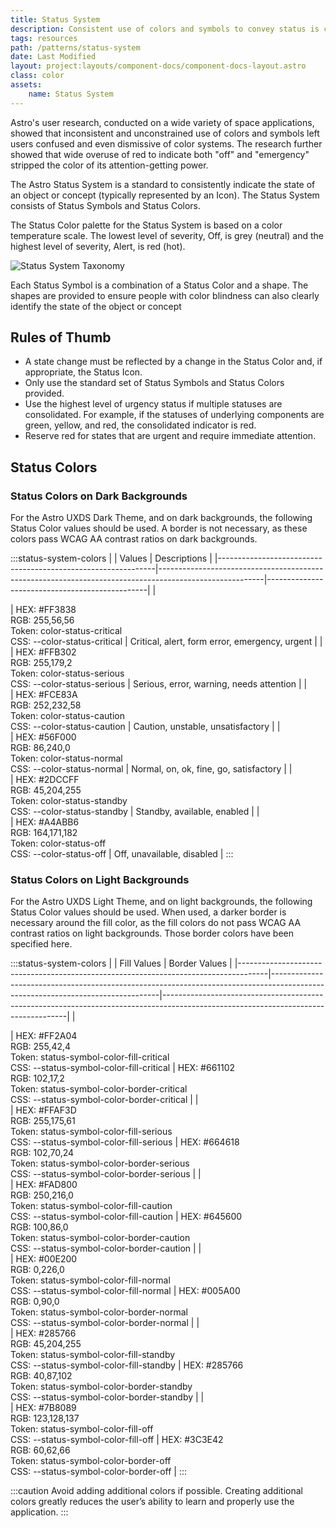 ```yaml
---
title: Status System
description: Consistent use of colors and symbols to convey status is critical for user success.
tags: resources
path: /patterns/status-system
date: Last Modified
layout: project:layouts/component-docs/component-docs-layout.astro
class: color
assets:
    name: Status System
---
```


Astro's user research, conducted on a wide variety of space applications, showed that inconsistent and unconstrained use of colors and symbols left users confused and even dismissive of color systems. The research further showed that wide overuse of red to indicate both "off" and "emergency" stripped the color of its attention-getting power.

The Astro Status System is a standard to consistently indicate the state of an object or concept (typically represented by an Icon). The Status System consists of Status Symbols and Status Colors.

The Status Color palette for the Status System is based on a color temperature scale. The lowest level of severity, Off, is grey (neutral) and the highest level of severity, Alert, is red (hot).

![](/img/patterns/status-system-fundamentals.png "Status System Taxonomy")

Each Status Symbol is a combination of a Status Color and a shape. The shapes are provided to ensure people with color blindness can also clearly identify the state of the object or concept

## Rules of Thumb

- A state change must be reflected by a change in the Status Color and, if appropriate, the Status Icon.
- Only use the standard set of Status Symbols and Status Colors provided.
- Use the highest level of urgency status if multiple statuses are consolidated. For example, if the statuses of underlying components are green, yellow, and red, the consolidated indicator is red.
- Reserve red for states that are urgent and require immediate attention.

## Status Colors

### Status Colors on Dark Backgrounds

For the Astro UXDS Dark Theme, and on dark backgrounds, the following Status Color values should be used. A border is not necessary, as these colors pass WCAG AA contrast ratios on dark backgrounds.

:::status-system-colors
|                                                              | Values                                                                                                 | Descriptions                                   |
|--------------------------------------------------------------|--------------------------------------------------------------------------------------------------------|------------------------------------------------|
| <div class="status-color" style="background: #FF3838"></div> | HEX: #FF3838 <br />RGB: 255,56,56<br />Token: color-status-critical<br />CSS: --color-status-critical  | Critical, alert, form error, emergency, urgent |
| <div class="status-color" style="background: #FFB302"></div> | HEX: #FFB302 <br />RGB: 255,179,2 <br />Token: color-status-serious <br />CSS: --color-status-serious  | Serious, error, warning, needs attention       |
| <div class="status-color" style="background: #FCE83A"></div> | HEX: #FCE83A <br />RGB: 252,232,58 <br />Token: color-status-caution <br />CSS: --color-status-caution | Caution, unstable, unsatisfactory              |
| <div class="status-color" style="background: #56F000"></div> | HEX: #56F000 <br />RGB: 86,240,0 <br />Token: color-status-normal <br />CSS: --color-status-normal     | Normal, on, ok, fine, go, satisfactory         |
| <div class="status-color" style="background: #2DCCFF"></div> | HEX: #2DCCFF <br />RGB: 45,204,255 <br />Token: color-status-standby <br />CSS: --color-status-standby | Standby, available, enabled                    |
| <div class="status-color" style="background: #A4ABB6"></div> | HEX: #A4ABB6 <br />RGB: 164,171,182 <br />Token: color-status-off <br />CSS: --color-status-off        | Off, unavailable, disabled                     |
:::

### Status Colors on Light Backgrounds

For the Astro UXDS Light Theme, and on light backgrounds, the following Status Color values should be used. When used, a darker border is necessary around the fill color, as the fill colors do not pass WCAG AA contrast ratios on light backgrounds. Those border colors have been specified here.

:::status-system-colors
|                                                                                     | Fill Values                                                                                                                    | Border Values                                                                                                                      |
|-------------------------------------------------------------------------------------|--------------------------------------------------------------------------------------------------------------------------------|------------------------------------------------------------------------------------------------------------------------------------|
| <div class="status-color" style="background: #FF2A04; border-color: #661102"></div> | HEX: #FF2A04 <br />RGB: 255,42,4 <br />Token: status-symbol-color-fill-critical <br />CSS: --status-symbol-color-fill-critical | HEX: #661102 <br />RGB: 102,17,2 <br />Token: status-symbol-color-border-critical <br />CSS: --status-symbol-color-border-critical |
| <div class="status-color" style="background: #FFAF3D; border-color: #664618"></div> | HEX: #FFAF3D <br />RGB: 255,175,61 <br />Token: status-symbol-color-fill-serious <br />CSS: --status-symbol-color-fill-serious | HEX: #664618 <br />RGB: 102,70,24 <br />Token: status-symbol-color-border-serious <br />CSS: --status-symbol-color-border-serious  |
| <div class="status-color" style="background: #FAD800; border-color: #645600"></div> | HEX: #FAD800 <br />RGB: 250,216,0 <br />Token: status-symbol-color-fill-caution <br />CSS: --status-symbol-color-fill-caution  | HEX: #645600 <br />RGB: 100,86,0 <br />Token: status-symbol-color-border-caution <br />CSS: --status-symbol-color-border-caution   |
| <div class="status-color" style="background: #00E200; border-color: #005A00"></div> | HEX: #00E200 <br />RGB: 0,226,0 <br />Token: status-symbol-color-fill-normal <br />CSS: --status-symbol-color-fill-normal      | HEX: #005A00 <br />RGB: 0,90,0 <br />Token: status-symbol-color-border-normal <br />CSS: --status-symbol-color-border-normal       |
| <div class="status-color" style="background: #2DCCFF; border-color: #285766"></div> | HEX: #285766 <br />RGB: 45,204,255 <br />Token: status-symbol-color-fill-standby <br />CSS: --status-symbol-color-fill-standby | HEX: #285766 <br />RGB: 40,87,102 <br />Token: status-symbol-color-border-standby <br />CSS: --status-symbol-color-border-standby  |
| <div class="status-color" style="background: #7B8089; border-color: #3C3E42"></div> | HEX: #7B8089 <br />RGB: 123,128,137 <br />Token: status-symbol-color-fill-off <br />CSS: --status-symbol-color-fill-off        | HEX: #3C3E42 <br />RGB: 60,62,66 <br />Token: status-symbol-color-border-off <br />CSS: --status-symbol-color-border-off           |
:::

:::caution
Avoid adding additional colors if possible. Creating additional colors greatly reduces the user’s ability to learn and properly use the application.
:::
